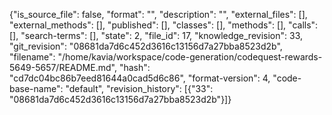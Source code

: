 {"is_source_file": false, "format": "", "description": "", "external_files": [], "external_methods": [], "published": [], "classes": [], "methods": [], "calls": [], "search-terms": [], "state": 2, "file_id": 17, "knowledge_revision": 33, "git_revision": "08681da7d6c452d3616c13156d7a27bba8523d2b", "filename": "/home/kavia/workspace/code-generation/codequest-rewards-5649-5657/README.md", "hash": "cd7dc04bc86b7eed81644a0cad5d6c86", "format-version": 4, "code-base-name": "default", "revision_history": [{"33": "08681da7d6c452d3616c13156d7a27bba8523d2b"}]}